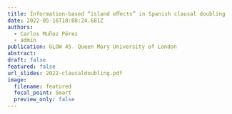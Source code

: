 ```yaml
---
title: Information-based “island eﬀects” in Spanish clausal doubling
date: 2022-05-16T18:08:24.681Z
authors:
  - Carlos Muñoz Pérez
  - admin
publication: GLOW 45. Queen Mary University of London
abstract: 
draft: false
featured: false
url_slides: 2022-clausaldoubling.pdf
image:
  filename: featured
  focal_point: Smart
  preview_only: false
---
```


